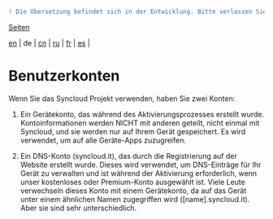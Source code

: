 ```diff
! Die Übersetzung befindet sich in der Entwicklung. Bitte verlassen Sie sich auf die englische Originalversion.
```

[Seiten](https://github.com/syncloud/docs/blob/master/de/index.md#seiten)

[en](https://github.com/syncloud/platform/wiki/Accounts) | 
de | 
[cn](https://github.com/syncloud/docs/blob/master/cn/content/Accounts.md) | 
[ru](https://github.com/syncloud/docs/blob/master/ru/content/Accounts.md) | 
[fr](https://github.com/syncloud/docs/blob/master/fr/content/Accounts.md) | 
[es](https://github.com/syncloud/docs/blob/master/es/content/Accounts.md) | 

# Benutzerkonten

Wenn Sie das Syncloud Projekt verwenden, haben Sie zwei Konten:

1. Ein Gerätekonto, das während des Aktivierungsprozesses erstellt wurde. Kontoinformationen werden NICHT mit anderen geteilt, nicht einmal mit Syncloud, und sie werden nur auf Ihrem Gerät gespeichert. Es wird verwendet, um auf alle Geräte-Apps zuzugreifen.

2. Ein DNS-Konto (syncloud.it), das durch die Registrierung auf der Website erstellt wurde. Dieses wird verwendet, um DNS-Einträge für Ihr Gerät zu verwalten und ist während der Aktivierung erforderlich, wenn unser kostenloses oder Premium-Konto ausgewählt ist. Viele Leute verwechseln dieses Konto mit einem Gerätekonto, da auf das Gerät unter einem ähnlichen Namen zugegriffen wird ([name].syncloud.it). Aber sie sind sehr unterschiedlich. 
